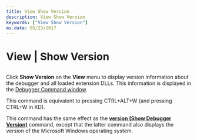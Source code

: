 ```yaml
---
title: View Show Version
description: View Show Version
keywords: ["View Show Version"]
ms.date: 05/23/2017
---
```


# View | Show Version


## <span id="ddk_view_show_version_dbg"></span><span id="DDK_VIEW_SHOW_VERSION_DBG"></span>


Click **Show Version** on the **View** menu to display version information about the debugger and all loaded extension DLLs. This information is displayed in the [Debugger Command window](debugger-command-window.md).

This command is equivalent to pressing CTRL+ALT+W (and pressing CTRL+W in KD).

This command has the same effect as the [**version (Show Debugger Version)**](version--show-debugger-version-.md) command, except that the latter command also displays the version of the Microsoft Windows operating system.

 

 





